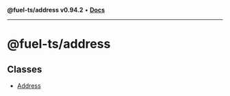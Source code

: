 **@fuel-ts/address v0.94.2** • [**Docs**](index.md)

***

# @fuel-ts/address

## Classes

- [Address](./Address.md)
